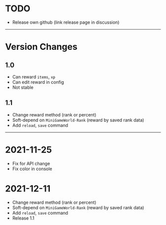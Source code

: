 # TODO
- Release own github (link release page in discussion)


---
# Version Changes
## 1.0
- Can reward `items`, `xp`
- Can edit reward in config
- Not stable

## 1.1
- Change reward method (rank or percent)
- Soft-depend on `MiniGameWorld-Rank` (reward by saved rank data)
- Add `reload`, `save` command

---

# 2021-11-25
- Fix for API change
- Fix color in console

# 2021-12-11
- Change reward method (rank or percent)
- Soft-depend on `MiniGameWorld-Rank` (reward by saved rank data)
- Add `reload`, `save` command
- Release 1.1